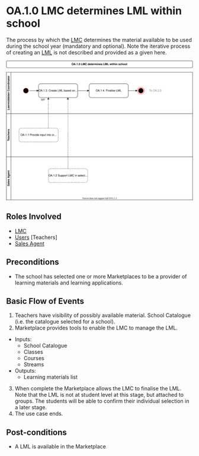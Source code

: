 # OA.1.0 LMC determines LML within school

The process by which the [LMC](../roles/lmc.md) determines the material available to be used during the school year (mandatory and optional). Note the iterative process of creating an [LML](../glossary.md) is not described and provided as a given here.

![Process Diagram](../diagrams/process-diagrams-OA.1.0.svg)

## Roles Involved

  - [LMC](../roles/lmc.md)
  - [Users](../roles/user.md) [Teachers]
  - [Sales Agent](../roles/sales-agent.md)

## Preconditions

  - The school has selected one or more Marketplaces to be a provider of learning materials and learning applications.

## Basic Flow of Events

1. Teachers have visibility of possibly available material.	School Catalogue  (i.e. the catalogue selected for a school).
2. Marketplace provides tools to enable the LMC to manage the LML.
  - Inputs:
    - School Catalogue
     - Classes
     - Courses
     - Streams
  - Outputs:
    - Learning materials list
3. When complete the Marketplace allows the LMC to finalise the LML.  Note that the LML is not at student level at this stage, but attached to groups.  The students will be able to confirm their individual selection in a later stage.
4.	The use case ends.

## Post-conditions

  - A  LML is available in the Marketplace

